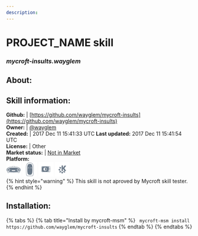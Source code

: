 ```yaml
--- 
description: 
---
```


# PROJECT_NAME skill  
### _mycroft-insults.wayglem_  
## About:  


## Skill information:  
**Github:** | [https://github.com/wayglem/mycroft-insults](https://github.com/wayglem/mycroft-insults)  
**Owner:** | [@wayglem](https://github.com/wayglem)  
**Created:** | 2017 Dec 11 15:41:33 UTC  **Last updated:** 2017 Dec 11 15:41:54 UTC  
**License:** | Other  
**Market status:** | [Not in Market](https://market.mycroft.ai/skill/)  
**Platform:**  
 ![](../.gitbook/assets/mark-1-icon.png)  ![](../.gitbook/assets/mark-2-icon.png)  ![](../.gitbook/assets/picroft-icon.png)  ![](../.gitbook/assets/kde.png)   
{% hint style="warning" %}
This skill is not aproved by Mycroft skill tester.
{% endhint %}
    
## Installation:  
{% tabs %}
{% tab title="Install by mycroft-msm" %}
``` mycroft-msm install https://github.com/wayglem/mycroft-insults```
{% endtab %}
  {% endtabs %}
  